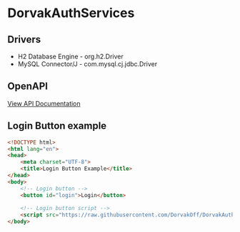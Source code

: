 # DorvakAuthServices

## Drivers 
- H2 Database Engine - org.h2.Driver
- MySQL Connector/J - com.mysql.cj.jdbc.Driver

## OpenAPI
[View API Documentation](https://petstore.swagger.io/?url=https://raw.githubusercontent.com/DorvakOff/DorvakAuthServices/master/src/main/resources/openapi.yaml)

## Login Button example
```html
<!DOCTYPE html>
<html lang="en">
<head>
    <meta charset="UTF-8">
    <title>Login Button Example</title>
</head>
<body>
    <!-- Login button -->
    <button id="login">Login</button>
    
    <!-- Login button script -->
    <script src="https://raw.githubusercontent.com/DorvakOff/DorvakAuthServices/master/DAS/resources/external-scripts/js/script.js"></script>
</body>
```